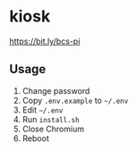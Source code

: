 # kiosk

https://bit.ly/bcs-pi

## Usage

1. Change password
1. Copy `.env.example` to `~/.env`
1. Edit `~/.env`
1. Run `install.sh`
1. Close Chromium
1. Reboot
